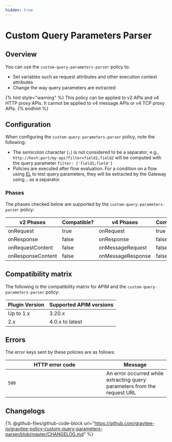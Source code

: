 ```yaml
---
hidden: true
---
```


# Custom Query Parameters Parser

## Overview

You can use the `custom-query-parameters-parser` policy to:

* Set variables such as request attributes and other execution context attributes
* Change the way query parameters are extracted

{% hint style="warning" %}
This policy can be applied to v2 APIs and v4 HTTP proxy APIs. It cannot be applied to v4 message APIs or v4 TCP proxy APIs.
{% endhint %}

## Configuration

When configuring the `custom-query-parameters-parser` policy, note the following:

* The semicolon character (`;`) is not considered to be a separator, e.g., `http://host:port/my-api?filter=field1;field2` will be computed with the query parameter `filter: ['field1;field']`
* Policies are executed after flow evaluation. For a condition on a flow using [EL](../../4.6/guides/gravitee-expression-language.md) to test query parameters, they will be extracted by the Gateway using `;` as a separator.

### Phases

The phases checked below are supported by the `custom-query-parameters-parser` policy:

<table data-full-width="false"><thead><tr><th width="202">v2 Phases</th><th width="139" data-type="checkbox">Compatible?</th><th width="198">v4 Phases</th><th data-type="checkbox">Compatible?</th></tr></thead><tbody><tr><td>onRequest</td><td>true</td><td>onRequest</td><td>true</td></tr><tr><td>onResponse</td><td>false</td><td>onResponse</td><td>false</td></tr><tr><td>onRequestContent</td><td>false</td><td>onMessageRequest</td><td>false</td></tr><tr><td>onResponseContent</td><td>false</td><td>onMessageResponse</td><td>false</td></tr></tbody></table>

## Compatibility matrix

The following is the compatibility matrix for APIM and the `custom-query-parameters-parser` policy:

<table data-full-width="false"><thead><tr><th>Plugin Version</th><th>Supported APIM versions</th></tr></thead><tbody><tr><td>Up to 1.x</td><td>3.20.x</td></tr><tr><td>2.x</td><td>4.0.x to latest</td></tr></tbody></table>

## Errors

The error keys sent by these policies are as follows:

<table><thead><tr><th width="291.5">HTTP error code</th><th>Message</th></tr></thead><tbody><tr><td><code>500</code></td><td>An error occurred while extracting query parameters from the request URL</td></tr></tbody></table>

## Changelogs

{% @github-files/github-code-block url="https://github.com/gravitee-io/gravitee-policy-custom-query-parameters-parser/blob/master/CHANGELOG.md" %}
